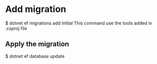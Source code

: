 # Add migration
$ dotnet ef migrations add Initial 
This command use the tools added in .csproj file
<ItemGroup>
    <DotNetCliToolReference Include="Microsoft.EntityFrameworkCore.Tools.DotNet" Version="1.0.0" />
</ItemGroup>


## Apply the migration
$ dotnet ef database update
